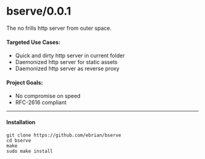 # bserve/0.0.1
The no frills http server from outer space.

#### Targeted Use Cases:
 - Quick and dirty http server in current folder
 - Daemonized http server for static assets
 - Daemonized http server as reverse proxy

#### Project Goals:
 - No compromise on speed
 - RFC-2616 compliant

---

#### Installation
```
git clone https://github.com/ebrian/bserve
cd bserve
make
sudo make install
```
